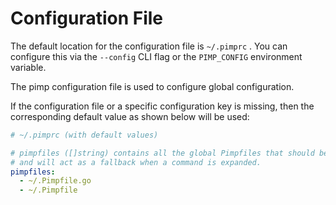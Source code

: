 # Configuration File

The default location for the configuration file is `~/.pimprc` . You can configure this via the `--config` CLI flag or the `PIMP_CONFIG` environment variable.

The pimp configuration file is used to configure global configuration.

If the configuration file or a specific configuration key is missing, then the corresponding default value as shown below will be used:

```yaml
# ~/.pimprc (with default values)

# pimpfiles ([]string) contains all the global Pimpfiles that should be resolved
# and will act as a fallback when a command is expanded.
pimpfiles:
  - ~/.Pimpfile.go
  - ~/.Pimpfile
```

